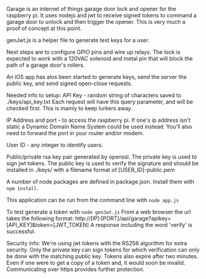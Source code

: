Garage is an internet of things garage door lock and opener for the 
raspberry pi. It uses nodejs and jwt to receive signed tokens to command a garage door to unlock and then trigger the opener. This is very much a proof of concept at this point.

genJwt.js is a helper file to generate test keys for a user.

Next steps are to configure GPIO pins and wire up relays. The lock is expected to work with a 120VAC solenoid and metal pin that will block the path of a garage door's rollers.

An iOS app has alos been started to generate keys, send the server the public key, and send signed open-close requests.

Needed info to setup:
API Key - random string of characters saved to ./keys/api_key.txt 
Each request will have this query parameter, and will be checked first. This is mainly to keep lurkers away.

IP Address and port - to access the raspberry pi. If one's ip address isn't static a Dynamic Domain Name System could be used instead. You'll also need to forward the port in your router and/or modem.

User ID - any integer to identify users.

Public/private rsa key pair generated by openssl. The private key is used to sign jwt tokens. The public key is used to verify the signature and should be installed in ./keys/ with a filename format of [USER_ID]-public.pem

A number of node packages are defined in package.json. Install them with `npm install`.

This application can be run from the command line with `node app.js`

To test generate a token with `node genJwt.js` From a web browser the url takes the following format: http://[IP]:[PORT]/api/garage?apikey=[API_KEY]&token=[JWT_TOKEN]
A response including the word 'verify' is successful. 

Security info:
We're using jwt tokens with the RS256 algorithm for extra security. Only the private key can sign tokens for which verification can only be done with the matching public key. Tokens also expire after two minutes. Even if one were to get a copy of a token and, it would soon be invalid. Communicating over https provides further protection.